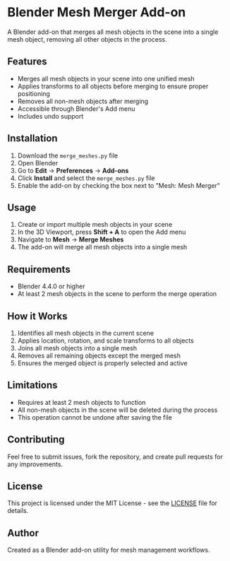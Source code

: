 # Blender Mesh Merger Add-on

A Blender add-on that merges all mesh objects in the scene into a single mesh object, removing all other objects in the process.

## Features

- Merges all mesh objects in your scene into one unified mesh
- Applies transforms to all objects before merging to ensure proper positioning
- Removes all non-mesh objects after merging
- Accessible through Blender's Add menu
- Includes undo support

## Installation

1. Download the `merge_meshes.py` file
2. Open Blender
3. Go to **Edit** → **Preferences** → **Add-ons**
4. Click **Install** and select the `merge_meshes.py` file
5. Enable the add-on by checking the box next to "Mesh: Mesh Merger"

## Usage

1. Create or import multiple mesh objects in your scene
2. In the 3D Viewport, press **Shift + A** to open the Add menu
3. Navigate to **Mesh** → **Merge Meshes**
4. The add-on will merge all mesh objects into a single mesh

## Requirements

- Blender 4.4.0 or higher
- At least 2 mesh objects in the scene to perform the merge operation

## How it Works

1. Identifies all mesh objects in the current scene
2. Applies location, rotation, and scale transforms to all objects
3. Joins all mesh objects into a single mesh
4. Removes all remaining objects except the merged mesh
5. Ensures the merged object is properly selected and active

## Limitations

- Requires at least 2 mesh objects to function
- All non-mesh objects in the scene will be deleted during the process
- This operation cannot be undone after saving the file

## Contributing

Feel free to submit issues, fork the repository, and create pull requests for any improvements.

## License

This project is licensed under the MIT License - see the [LICENSE](LICENSE) file for details.

## Author

Created as a Blender add-on utility for mesh management workflows.
